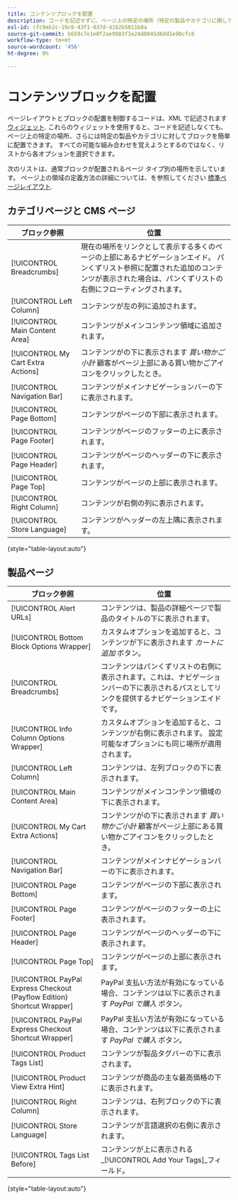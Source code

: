 ```yaml
---
title: コンテンツブロックを配置
description: コードを記述せずに、ページ上の特定の場所（特定の製品やカテゴリに関しても）にブロックを配置します
exl-id: cfc9eb2c-19c8-43f1-937d-4162b5011b8a
source-git-commit: b659c7e1e8f2ae9883f1e24d8045d6dd1e90cfc0
workflow-type: tm+mt
source-wordcount: '456'
ht-degree: 0%

---
```


# コンテンツブロックを配置

ページレイアウトとブロックの配置を制御するコードは、XML で記述されます [ウィジェット](widgets.md). これらのウィジェットを使用すると、コードを記述しなくても、ページ上の特定の場所、さらには特定の製品やカテゴリに対してブロックを簡単に配置できます。 すべての可能な組み合わせを覚えようとするのではなく、リストから各オプションを選択できます。

次のリストは、通常ブロックが配置されるページ タイプ別の場所を示しています。 ページ上の領域の定義方法の詳細については、を参照してください [標準ページレイアウト](page-layout.md#standard-page-layouts).

## カテゴリページと CMS ページ

| ブロック参照 | 位置 |
|----------|-------- |
| [!UICONTROL Breadcrumbs] | 現在の場所をリンクとして表示する多くのページの上部にあるナビゲーションエイド。 パンくずリスト参照に配置された追加のコンテンツが表示された場合は、パンくずリストの右側にフローティングされます。 |
| [!UICONTROL Left Column] | コンテンツが左の列に追加されます。 |
| [!UICONTROL Main Content Area] | コンテンツがメインコンテンツ領域に追加されます。 |
| [!UICONTROL My Cart Extra Actions] | コンテンツがの下に表示されます _買い物かご小計_ 顧客がページ上部にある買い物かごアイコンをクリックしたとき。 |
| [!UICONTROL Navigation Bar] | コンテンツがメインナビゲーションバーの下に表示されます。 |
| [!UICONTROL Page Bottom] | コンテンツがページの下部に表示されます。 |
| [!UICONTROL Page Footer] | コンテンツがページのフッターの上に表示されます。 |
| [!UICONTROL Page Header] | コンテンツがページのヘッダーの下に表示されます。 |
| [!UICONTROL Page Top] | コンテンツがページの上部に表示されます。 |
| [!UICONTROL Right Column] | コンテンツが右側の列に表示されます。 |
| [!UICONTROL Store Language] | コンテンツがヘッダーの左上隅に表示されます。 |

{style="table-layout:auto"}

## 製品ページ

| ブロック参照 | 位置 |
|----------|-------- |
| [!UICONTROL Alert URLs] | コンテンツは、製品の詳細ページで製品のタイトルの下に表示されます。 |
| [!UICONTROL Bottom Block Options Wrapper] | カスタムオプションを追加すると、コンテンツが下に表示されます _カートに追加_ ボタン。 |
| [!UICONTROL Breadcrumbs] | コンテンツはパンくずリストの右側に表示されます。これは、ナビゲーションバーの下に表示されるパスとしてリンクを提供するナビゲーションエイドです。 |
| [!UICONTROL Info Column Options Wrapper] | カスタムオプションを追加すると、コンテンツが右側に表示されます。 設定可能なオプションにも同じ場所が適用されます。 |
| [!UICONTROL Left Column] | コンテンツは、左列ブロックの下に表示されます。 |
| [!UICONTROL Main Content Area] | コンテンツがメインコンテンツ領域の下に表示されます。 |
| [!UICONTROL My Cart Extra Actions] | コンテンツがの下に表示されます _買い物かご小計_ 顧客がページ上部にある買い物かごアイコンをクリックしたとき。 |
| [!UICONTROL Navigation Bar] | コンテンツがメインナビゲーションバーの下に表示されます。 |
| [!UICONTROL Page Bottom] | コンテンツがページの下部に表示されます。 |
| [!UICONTROL Page Footer] | コンテンツがページのフッターの上に表示されます。 |
| [!UICONTROL Page Header] | コンテンツがページのヘッダーの下に表示されます。 |
| [!UICONTROL Page Top] | コンテンツがページの上部に表示されます。 |
| [!UICONTROL PayPal Express Checkout (Payflow Edition) Shortcut Wrapper] | PayPal 支払い方法が有効になっている場合、コンテンツは以下に表示されます _PayPal で購入_ ボタン。 |
| [!UICONTROL PayPal Express Checkout Shortcut Wrapper] | PayPal 支払い方法が有効になっている場合、コンテンツは以下に表示されます _PayPal で購入_ ボタン。 |
| [!UICONTROL Product Tags List] | コンテンツが製品タグバーの下に表示されます。 |
| [!UICONTROL Product View Extra Hint] | コンテンツが商品の主な最高価格の下に表示されます。 |
| [!UICONTROL Right Column] | コンテンツは、右列ブロックの下に表示されます。 |
| [!UICONTROL Store Language] | コンテンツが言語選択の右側に表示されます。 |
| [!UICONTROL Tags List Before] | コンテンツが上に表示される _[!UICONTROL Add Your Tags]_フィールド。 |

{style="table-layout:auto"}
